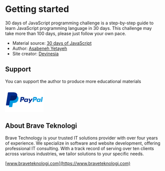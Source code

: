 # Getting started
30 days of JavaScript programming challenge is a step-by-step guide to learn JavaScript programming language in 30 days. This challenge may take more than 100 days, please just follow your own pace.

- Material source: [30 days of JavaScript](https://github.com/Asabeneh/30-Days-Of-JavaScript)
- Author: [Asabeneh Yetayeh](https://www.linkedin.com/in/asabeneh/)
- Site creator: [Devinesia](https://github.com/devinesia)

## Support

You can support the author to produce more educational materials

[![paypal](images/paypal_lg.png)](https://www.paypal.me/asabeneh)


## About Brave Teknologi
Brave Technology is your trusted IT solutions provider with over four years of experience. We specialize in software and website development, offering professional IT consulting. With a track record of serving over ten clients across various industries, we tailor solutions to your specific needs.

[www.braveteknologi.com](https://www.braveteknologi.com)
